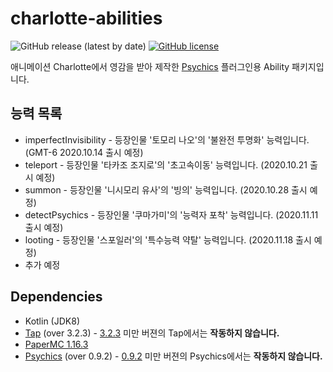 # charlotte-abilities
![GitHub release (latest by date)](https://img.shields.io/github/v/release/superjoy0502/charlotte-abilities)
[![GitHub license](https://img.shields.io/github/license/superjoy0502/charlotte-abilities)](https://github.com/superjoy0502/charlotte-abilities/blob/master/LICENSE.md)

애니메이션 Charlotte에서 영감을 받아 제작한 [Psychics](https://github.com/noonmaru/psychics) 플러그인용 Ability 패키지입니다.

## 능력 목록
* imperfectInvisibility - 등장인물 '토모리 나오'의 '불완전 투명화' 능력입니다. (GMT-6 2020.10.14 출시 예정)
* teleport - 등장인물 '타카조 조지로'의 '초고속이동' 능력입니다. (2020.10.21 출시 예정)
* summon - 등장인물 '니시모리 유사'의 '빙의' 능력입니다. (2020.10.28 출시 예정)
* detectPsychics - 등장인물 '쿠마가미'의 '능력자 포착' 능력입니다. (2020.11.11 출시 예정)
* looting - 등장인물 '스포일러'의 '특수능력 약탈' 능력입니다. (2020.11.18 출시 예정)
* 추가 예정

## Dependencies
* Kotlin (JDK8)
* [Tap](https://github.com/noonmaru/tap) (over 3.2.3) - [3.2.3](https://github.com/noonmaru/tap/releases/tag/3.2.3) 미만 버젼의 Tap에서는 **작동하지 않습니다.**
* [PaperMC 1.16.3](https://papermc.io/downloads)
* [Psychics](https://github.com/noonmaru/psychics) (over 0.9.2) - [0.9.2](https://github.com/noonmaru/psychics/releases/tag/0.9.2) 미만 버젼의 Psychics에서는 **작동하지 않습니다.**
